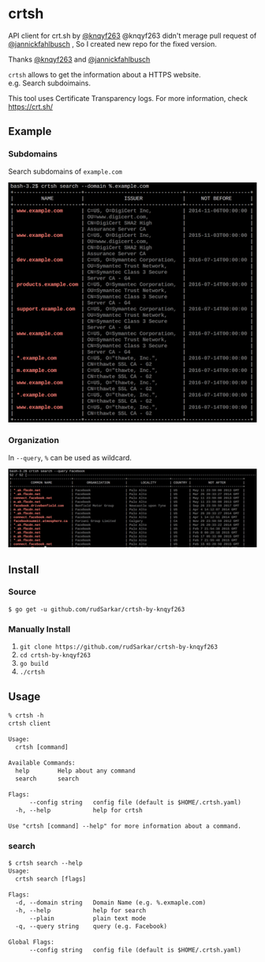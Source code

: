 # crtsh
API client for crt.sh by [@knqyf263](https://github.com/knqyf263/crtsh) @knqyf263 didn't merage pull request of [@jannickfahlbusch](https://github.com/jannickfahlbusch) , So I created new repo for the fixed version.

Thanks [@knqyf263](https://github.com/knqyf263/) and [@jannickfahlbusch](https://github.com/jannickfahlbusch)


`crtsh` allows to get the information about a HTTPS website.  
e.g. Search subdoimains.

This tool uses Certificate Transparency logs.
For more information, check https://crt.sh/

## Example
### Subdomains
Search subdomains of `example.com`

<img src="img/subdomains.png">

### Organization
In `--query`, `%` can be used as wildcard.

<img src="img/query.png">



## Install

### Source
```
$ go get -u github.com/rudSarkar/crtsh-by-knqyf263
```
### Manually Install
1. `git clone https://github.com/rudSarkar/crtsh-by-knqyf263`
2. `cd crtsh-by-knqyf263`
3. `go build`
4. `./crtsh`


## Usage

```
% crtsh -h
crtsh client

Usage:
  crtsh [command]

Available Commands:
  help        Help about any command
  search      search

Flags:
      --config string   config file (default is $HOME/.crtsh.yaml)
  -h, --help            help for crtsh

Use "crtsh [command] --help" for more information about a command.
```

### search
```
$ crtsh search --help
Usage:
  crtsh search [flags]

Flags:
  -d, --domain string   Domain Name (e.g. %.exmaple.com)
  -h, --help            help for search
      --plain           plain text mode
  -q, --query string    query (e.g. Facebook)

Global Flags:
      --config string   config file (default is $HOME/.crtsh.yaml)

```
